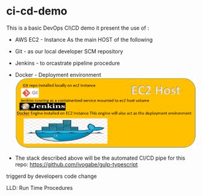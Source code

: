 # ci-cd-demo
This is a basic DevOps CI\CD demo
it present the use of :
- AWS EC2 - Instance As the main HOST of the following  
- Git - as our local developer SCM repository
- Jenkins - to orcastrate pipeline procedure
- Docker - Deployment environment
![Alt text](https://github.com/BoazHalter/ci-cd-demo/blob/master/CI-CD-infrastucture-architecture3.PNG "Arcitecture Overview:")

- The stack described above will be the automated CI/CD pipe for this repo:
  https://github.com/ivogabe/gulp-typescript

triggerd by developers code change

LLD:
Run Time Procedures


